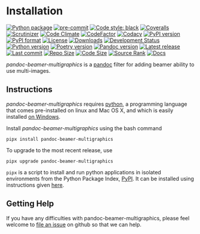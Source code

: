 Installation
============

[![Python package](https://github.com/chdemko/pandoc-beamer-multigraphics/workflows/Python%20package/badge.svg?branch=develop)](https://github.com/chdemko/pandoc-beamer-multigraphics/actions/workflows/python-package.yml)
[![pre-commit](https://img.shields.io/badge/pre--commit-enabled-brightgreen?logo=pre-commit)](https://github.com/pre-commit/pre-commit)
[![Code style: black](https://img.shields.io/badge/code%20style-black-000000.svg)](https://pypi.org/project/black/)
[![Coveralls](https://img.shields.io/coveralls/github/chdemko/pandoc-beamer-multigraphics/develop.svg?logo=Codecov&logoColor=white)](https://coveralls.io/github/chdemko/pandoc-beamer-multigraphics?branch=develop)
[![Scrutinizer](https://img.shields.io/scrutinizer/g/chdemko/pandoc-beamer-multigraphics.svg?logo=scrutinizer)](https://scrutinizer-ci.com/g/chdemko/pandoc-beamer-multigraphics/)
[![Code Climate](https://codeclimate.com/github/chdemko/pandoc-beamer-multigraphics/badges/gpa.svg)](https://codeclimate.com/github/chdemko/pandoc-beamer-multigraphics/)
[![CodeFactor](https://img.shields.io/codefactor/grade/github/chdemko/pandoc-beamer-multigraphics/develop.svg?logo=codefactor)](https://www.codefactor.io/repository/github/chdemko/pandoc-beamer-multigraphics)
[![Codacy](https://img.shields.io/codacy/grade/1f76fd0c0e784f6ea1d96e40d7927f55.svg?logo=codacy)](https://app.codacy.com/gh/chdemko/pandoc-beamer-multigraphics/dashboard)
[![PyPI version](https://img.shields.io/pypi/v/pandoc-beamer-multigraphics.svg?logo=pypi&logoColor=white)](https://pypi.org/project/pandoc-beamer-multigraphics/)
[![PyPI format](https://img.shields.io/pypi/format/pandoc-beamer-multigraphics.svg?logo=pypi&logoColor=white)](https://pypi.org/project/pandoc-beamer-multigraphics/)
[![License](https://img.shields.io/pypi/l/pandoc-beamer-multigraphics.svg?logo=pypi&logoColor=white)](https://raw.githubusercontent.com/chdemko/pandoc-beamer-multigraphics/develop/LICENSE)
[![Downloads](https://img.shields.io/pypi/dm/pandoc-numbering?logo=pypi&logoColor=white)](https://pepy.tech/project/pandoc-beamer-multigraphics)
[![Development Status](https://img.shields.io/pypi/status/pandoc-beamer-multigraphics.svg?pypi&logoColor=white)](https://pypi.org/project/pandoc-beamer-multigraphics/)
[![Python version](https://img.shields.io/pypi/pyversions/pandoc-beamer-multigraphics.svg?logo=Python&logoColor=white)](https://pypi.org/project/pandoc-beamer-multigraphics/)
[![Poetry version](https://img.shields.io/badge/poetry-1.2%20|%201.3%20|%201.4%20|%201.5%20|%201.6%20|%201.7%20|%201.8-blue.svg?logo=poetry)](https://python-poetry.org/)
[![Pandoc version](https://img.shields.io/badge/pandoc-2.11%20|%202.12%20|%202.13%20|%202.14%20|%202.15%20|%202.16%20|%202.17%20|%202.18%20|%202.19%20|%203.0%20|%203.1%20|%203.2%20|%203.3-blue.svg?logo=markdown)](https://pandoc.org/)
[![Latest release](https://img.shields.io/github/release-date/chdemko/pandoc-beamer-multigraphics.svg?logo=github)](https://github.com/chdemko/pandoc-beamer-multigraphics/releases)
[![Last commit](https://img.shields.io/github/last-commit/chdemko/pandoc-beamer-multigraphics/develop?logo=github)](https://github.com/chdemko/pandoc-beamer-multigraphics/commit/develop/)
[![Repo Size](https://img.shields.io/github/repo-size/chdemko/pandoc-beamer-multigraphics.svg?logo=github)](http://pandoc-beamer-multigraphics.readthedocs.io/en/latest/)
[![Code Size](https://img.shields.io/github/languages/code-size/chdemko/pandoc-beamer-multigraphics.svg?logo=github)](http://pandoc-beamer-multigraphics.readthedocs.io/en/latest/)
[![Source Rank](https://img.shields.io/librariesio/sourcerank/pypi/pandoc-beamer-multigraphics.svg?logo=libraries.io&logoColor=white)](https://libraries.io/pypi/pandoc-beamer-multigraphics)
[![Docs](https://img.shields.io/readthedocs/pandoc-beamer-multigraphics.svg?logo=read-the-docs&logoColor=white)](http://pandoc-beamer-multigraphics.readthedocs.io/en/latest/)

*pandoc-beamer-multigraphics* is a [pandoc] filter for adding beamer ability
to use multi-images.

[pandoc]: http://pandoc.org/

Instructions
------------

*pandoc-beamer-multigraphics* requires [python], a programming language that
comes pre-installed on linux and Mac OS X, and which is easily installed
[on Windows].

Install *pandoc-beamer-multigraphics* using the bash command

~~~{prompt} bash
pipx install pandoc-beamer-multigraphics
~~~

To upgrade to the most recent release, use

~~~{prompt} bash
pipx upgrade pandoc-beamer-multigraphics
~~~

`pipx` is a script to install and run python applications in isolated environments from the Python Package Index, [PyPI]. It can be installed using instructions given [here](https://pipx.pypa.io/stable/).

[python]: https://www.python.org
[on Windows]: https://www.python.org/downloads/windows
[PyPI]: https://pypi.org


Getting Help
------------

If you have any difficulties with pandoc-beamer-multigraphics, please feel
welcome to [file an issue] on github so that we can help.

[file an issue]: https://github.com/chdemko/pandoc-beamer-multigraphics/issues

